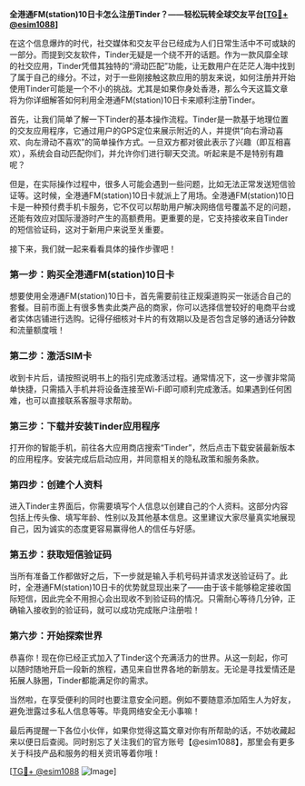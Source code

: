 **全港通FM(station)10日卡怎么注册Tinder？——轻松玩转全球交友平台[[TG💪+ @esim1088](https://t.me/s/esim1088)]**

在这个信息爆炸的时代，社交媒体和交友平台已经成为人们日常生活中不可或缺的一部分。而提到交友软件，Tinder无疑是一个绕不开的话题。作为一款风靡全球的社交应用，Tinder凭借其独特的“滑动匹配”功能，让无数用户在茫茫人海中找到了属于自己的缘分。不过，对于一些刚接触这款应用的朋友来说，如何注册并开始使用Tinder可能是一个不小的挑战。尤其是如果你身处香港，那么今天这篇文章将为你详细解答如何利用全港通FM(station)10日卡来顺利注册Tinder。

首先，让我们简单了解一下Tinder的基本操作流程。Tinder是一款基于地理位置的交友应用程序，它通过用户的GPS定位来展示附近的人，并提供“向右滑动喜欢、向左滑动不喜欢”的简单操作方式。一旦双方都对彼此表示了兴趣（即互相喜欢），系统会自动匹配你们，并允许你们进行聊天交流。听起来是不是特别有趣呢？

但是，在实际操作过程中，很多人可能会遇到一些问题，比如无法正常发送短信验证等。这时候，全港通FM(station)10日卡就派上了用场。全港通FM(station)10日卡是一种预付费手机卡服务，它不仅可以帮助用户解决网络信号覆盖不足的问题，还能有效应对国际漫游时产生的高额费用。更重要的是，它支持接收来自Tinder的短信验证码，这对于新用户来说至关重要。

接下来，我们就一起来看看具体的操作步骤吧！

### 第一步：购买全港通FM(station)10日卡

想要使用全港通FM(station)10日卡，首先需要前往正规渠道购买一张适合自己的套餐。目前市面上有很多售卖此类产品的商家，你可以选择信誉较好的电商平台或者实体店铺进行选购。记得仔细核对卡片的有效期以及是否包含足够的通话分钟数和流量额度哦！

### 第二步：激活SIM卡

收到卡片后，请按照说明书上的指引完成激活过程。通常情况下，这一步骤非常简单快捷，只需插入手机并将设备连接至Wi-Fi即可顺利完成激活。如果遇到任何困难，也可以直接联系客服寻求帮助。

### 第三步：下载并安装Tinder应用程序

打开你的智能手机，前往各大应用商店搜索“Tinder”，然后点击下载安装最新版本的应用程序。安装完成后启动应用，并同意相关的隐私政策和服务条款。

### 第四步：创建个人资料

进入Tinder主界面后，你需要填写个人信息以创建自己的个人资料。这部分内容包括上传头像、填写年龄、性别以及其他基本信息。这里建议大家尽量真实地展现自己，因为诚实的态度更容易赢得他人的信任与好感。

### 第五步：获取短信验证码

当所有准备工作都做好之后，下一步就是输入手机号码并请求发送验证码了。此时，全港通FM(station)10日卡的优势就显现出来了——由于该卡能够稳定接收国际短信，因此完全不用担心会出现收不到验证码的情况。只需耐心等待几分钟，正确输入接收到的验证码，就可以成功完成账户注册啦！

### 第六步：开始探索世界

恭喜你！现在你已经正式加入了Tinder这个充满活力的世界。从这一刻起，你可以随时随地开启一段新的旅程，遇见来自世界各地的新朋友。无论是寻找爱情还是拓展人脉圈，Tinder都能满足你的需求。

当然啦，在享受便利的同时也要注意安全问题。例如不要随意添加陌生人为好友，避免泄露过多私人信息等等。毕竟网络安全无小事嘛！

最后再提醒一下各位小伙伴，如果你觉得这篇文章对你有所帮助的话，不妨收藏起来以便日后查阅。同时别忘了关注我们的官方账号【@esim1088】，那里会有更多关于科技产品和服务的相关资讯等着你哦！

[[TG💪+ @esim1088](https://t.me/s/esim1088) ![Image](https://i.postimg.cc/4NQfJmqS/Snipaste-2025-05-13-00-14-12.png)]